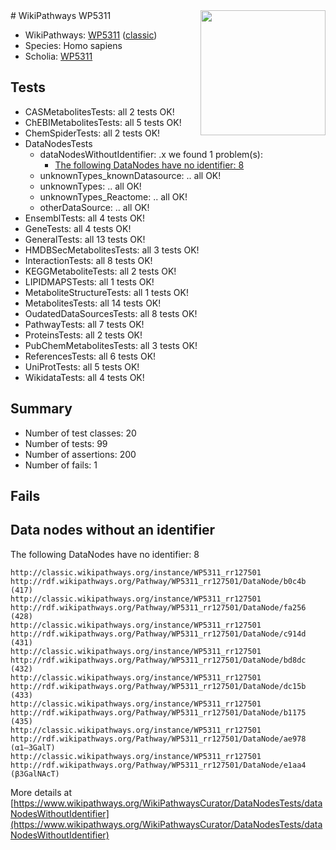 <img style="float: right; width: 200px" src="https://upload.wikimedia.org/wikipedia/commons/thumb/8/83/Wplogo_with_text_500.png/640px-Wplogo_with_text_500.png" />
# WikiPathways WP5311

* WikiPathways: [WP5311](https://wikipathways.org/pathways/WP5311) ([classic](https://classic.wikipathways.org/instance/WP5311))
* Species: Homo sapiens
* Scholia: [WP5311](https://scholia.toolforge.org/wikipathways/WP5311)
## Tests
* CASMetabolitesTests: all 2 tests OK!
* ChEBIMetabolitesTests: all 5 tests OK!
* ChemSpiderTests: all 2 tests OK!
* DataNodesTests
    * dataNodesWithoutIdentifier: .x we found 1 problem(s):
        * [The following DataNodes have no identifier: 8](#d2d32fa7)
    * unknownTypes_knownDatasource: .. all OK!
    * unknownTypes: .. all OK!
    * unknownTypes_Reactome: .. all OK!
    * otherDataSource: .. all OK!
* EnsemblTests: all 4 tests OK!
* GeneTests: all 4 tests OK!
* GeneralTests: all 13 tests OK!
* HMDBSecMetabolitesTests: all 3 tests OK!
* InteractionTests: all 8 tests OK!
* KEGGMetaboliteTests: all 2 tests OK!
* LIPIDMAPSTests: all 1 tests OK!
* MetaboliteStructureTests: all 1 tests OK!
* MetabolitesTests: all 14 tests OK!
* OudatedDataSourcesTests: all 8 tests OK!
* PathwayTests: all 7 tests OK!
* ProteinsTests: all 2 tests OK!
* PubChemMetabolitesTests: all 3 tests OK!
* ReferencesTests: all 6 tests OK!
* UniProtTests: all 5 tests OK!
* WikidataTests: all 4 tests OK!


## Summary

* Number of test classes: 20
* Number of tests: 99
* Number of assertions: 200
* Number of fails: 1

## Fails

<a name="d2d32fa7" />

## Data nodes without an identifier

The following DataNodes have no identifier: 8
```
http://classic.wikipathways.org/instance/WP5311_rr127501 http://rdf.wikipathways.org/Pathway/WP5311_rr127501/DataNode/b0c4b (417)
http://classic.wikipathways.org/instance/WP5311_rr127501 http://rdf.wikipathways.org/Pathway/WP5311_rr127501/DataNode/fa256 (428)
http://classic.wikipathways.org/instance/WP5311_rr127501 http://rdf.wikipathways.org/Pathway/WP5311_rr127501/DataNode/c914d (431)
http://classic.wikipathways.org/instance/WP5311_rr127501 http://rdf.wikipathways.org/Pathway/WP5311_rr127501/DataNode/bd8dc (432)
http://classic.wikipathways.org/instance/WP5311_rr127501 http://rdf.wikipathways.org/Pathway/WP5311_rr127501/DataNode/dc15b (433)
http://classic.wikipathways.org/instance/WP5311_rr127501 http://rdf.wikipathways.org/Pathway/WP5311_rr127501/DataNode/b1175 (435)
http://classic.wikipathways.org/instance/WP5311_rr127501 http://rdf.wikipathways.org/Pathway/WP5311_rr127501/DataNode/ae978 (α1–3GalT)
http://classic.wikipathways.org/instance/WP5311_rr127501 http://rdf.wikipathways.org/Pathway/WP5311_rr127501/DataNode/e1aa4 (β3GalNAcT)
```

More details at [https://www.wikipathways.org/WikiPathwaysCurator/DataNodesTests/dataNodesWithoutIdentifier](https://www.wikipathways.org/WikiPathwaysCurator/DataNodesTests/dataNodesWithoutIdentifier)

